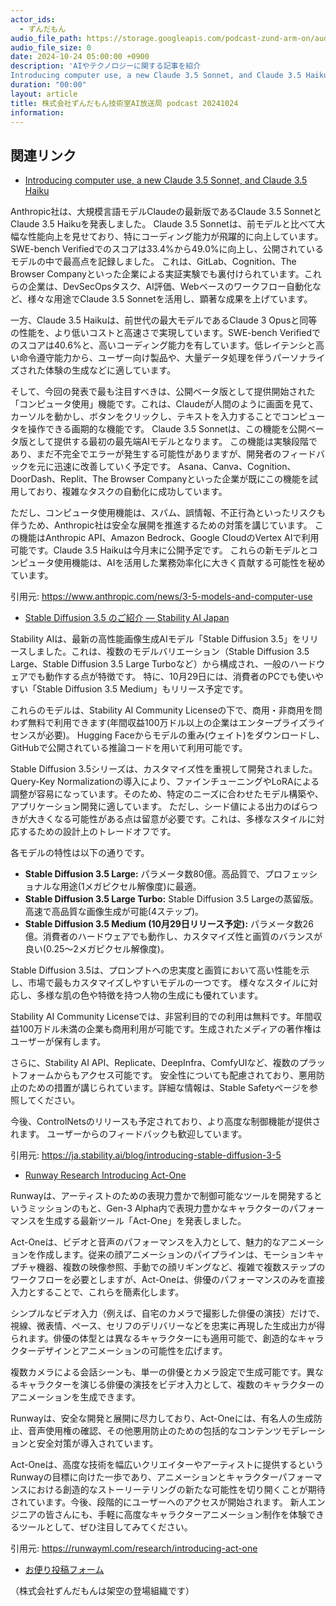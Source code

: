 ```yaml
---
actor_ids:
  - ずんだもん
audio_file_path: https://storage.googleapis.com/podcast-zund-arm-on/audio/株式会社ずんだもん技術室AI放送局_podcast_20241024.mp3
audio_file_size: 0
date: 2024-10-24 05:00:00 +0900
description: 'AIやテクノロジーに関する記事を紹介  
Introducing computer use, a new Claude 3.5 Sonnet, and Claude 3.5 Haiku、Stable Diffusion 3.5 のご紹介 — Stability AI Japan、Runway Research  Introducing Act-One'
duration: "00:00"
layout: article
title: 株式会社ずんだもん技術室AI放送局 podcast 20241024
information: 
---
```


## 関連リンク


- [Introducing computer use, a new Claude 3.5 Sonnet, and Claude 3.5 Haiku](https://www.anthropic.com/news/3-5-models-and-computer-use)  



Anthropic社は、大規模言語モデルClaudeの最新版であるClaude 3.5 SonnetとClaude 3.5 Haikuを発表しました。  Claude 3.5 Sonnetは、前モデルと比べて大幅な性能向上を見せており、特にコーディング能力が飛躍的に向上しています。SWE-bench Verifiedでのスコアは33.4%から49.0%に向上し、公開されているモデルの中で最高点を記録しました。  これは、GitLab、Cognition、The Browser Companyといった企業による実証実験でも裏付けられています。これらの企業は、DevSecOpsタスク、AI評価、Webベースのワークフロー自動化など、様々な用途でClaude 3.5 Sonnetを活用し、顕著な成果を上げています。

一方、Claude 3.5 Haikuは、前世代の最大モデルであるClaude 3 Opusと同等の性能を、より低いコストと高速さで実現しています。SWE-bench Verifiedでのスコアは40.6%と、高いコーディング能力を有しています。低レイテンシと高い命令遵守能力から、ユーザー向け製品や、大量データ処理を伴うパーソナライズされた体験の生成などに適しています。

そして、今回の発表で最も注目すべきは、公開ベータ版として提供開始された「コンピュータ使用」機能です。これは、Claudeが人間のように画面を見て、カーソルを動かし、ボタンをクリックし、テキストを入力することでコンピュータを操作できる画期的な機能です。  Claude 3.5 Sonnetは、この機能を公開ベータ版として提供する最初の最先端AIモデルとなります。  この機能は実験段階であり、まだ不完全でエラーが発生する可能性がありますが、開発者のフィードバックを元に迅速に改善していく予定です。  Asana、Canva、Cognition、DoorDash、Replit、The Browser Companyといった企業が既にこの機能を試用しており、複雑なタスクの自動化に成功しています。

ただし、コンピュータ使用機能は、スパム、誤情報、不正行為といったリスクも伴うため、Anthropic社は安全な展開を推進するための対策を講じています。  この機能はAnthropic API、Amazon Bedrock、Google CloudのVertex AIで利用可能です。Claude 3.5 Haikuは今月末に公開予定です。  これらの新モデルとコンピュータ使用機能は、AIを活用した業務効率化に大きく貢献する可能性を秘めています。


引用元: https://www.anthropic.com/news/3-5-models-and-computer-use


- [Stable Diffusion 3.5 のご紹介 — Stability AI Japan](https://ja.stability.ai/blog/introducing-stable-diffusion-3-5)  



Stability AIは、最新の高性能画像生成AIモデル「Stable Diffusion 3.5」をリリースしました。これは、複数のモデルバリエーション（Stable Diffusion 3.5 Large、Stable Diffusion 3.5 Large Turboなど）から構成され、一般のハードウェアでも動作する点が特徴です。  特に、10月29日には、消費者のPCでも使いやすい「Stable Diffusion 3.5 Medium」もリリース予定です。

これらのモデルは、Stability AI Community Licenseの下で、商用・非商用を問わず無料で利用できます(年間収益100万ドル以上の企業はエンタープライズライセンスが必要)。  Hugging Faceからモデルの重み(ウェイト)をダウンロードし、GitHubで公開されている推論コードを用いて利用可能です。

Stable Diffusion 3.5シリーズは、カスタマイズ性を重視して開発されました。Query-Key Normalizationの導入により、ファインチューニングやLoRAによる調整が容易になっています。そのため、特定のニーズに合わせたモデル構築や、アプリケーション開発に適しています。  ただし、シード値による出力のばらつきが大きくなる可能性がある点は留意が必要です。これは、多様なスタイルに対応するための設計上のトレードオフです。

各モデルの特性は以下の通りです。

* **Stable Diffusion 3.5 Large:** パラメータ数80億。高品質で、プロフェッショナルな用途(1メガピクセル解像度)に最適。
* **Stable Diffusion 3.5 Large Turbo:** Stable Diffusion 3.5 Largeの蒸留版。高速で高品質な画像生成が可能(4ステップ)。
* **Stable Diffusion 3.5 Medium (10月29日リリース予定):** パラメータ数26億。消費者のハードウェアでも動作し、カスタマイズ性と画質のバランスが良い(0.25～2メガピクセル解像度)。

Stable Diffusion 3.5は、プロンプトへの忠実度と画質において高い性能を示し、市場で最もカスタマイズしやすいモデルの一つです。  様々なスタイルに対応し、多様な肌の色や特徴を持つ人物の生成にも優れています。

Stability AI Community Licenseでは、非営利目的での利用は無料です。年間収益100万ドル未満の企業も商用利用が可能です。生成されたメディアの著作権はユーザーが保有します。

さらに、Stability AI API、Replicate、DeepInfra、ComfyUIなど、複数のプラットフォームからもアクセス可能です。  安全性についても配慮されており、悪用防止のための措置が講じられています。詳細な情報は、Stable Safetyページを参照してください。

今後、ControlNetsのリリースも予定されており、より高度な制御機能が提供されます。  ユーザーからのフィードバックも歓迎しています。


引用元: https://ja.stability.ai/blog/introducing-stable-diffusion-3-5


- [Runway Research  Introducing Act-One](https://runwayml.com/research/introducing-act-one)  



Runwayは、アーティストのための表現力豊かで制御可能なツールを開発するというミッションのもと、Gen-3 Alpha内で表現力豊かなキャラクターのパフォーマンスを生成する最新ツール「Act-One」を発表しました。

Act-Oneは、ビデオと音声のパフォーマンスを入力として、魅力的なアニメーションを作成します。従来の顔アニメーションのパイプラインは、モーションキャプチャ機器、複数の映像参照、手動での顔リギングなど、複雑で複数ステップのワークフローを必要としますが、Act-Oneは、俳優のパフォーマンスのみを直接入力とすることで、これらを簡素化します。

シンプルなビデオ入力（例えば、自宅のカメラで撮影した俳優の演技）だけで、視線、微表情、ペース、セリフのデリバリーなどを忠実に再現した生成出力が得られます。俳優の体型とは異なるキャラクターにも適用可能で、創造的なキャラクターデザインとアニメーションの可能性を広げます。

複数カメラによる会話シーンも、単一の俳優とカメラ設定で生成可能です。異なるキャラクターを演じる俳優の演技をビデオ入力として、複数のキャラクターのアニメーションを生成できます。

Runwayは、安全な開発と展開に尽力しており、Act-Oneには、有名人の生成防止、音声使用権の確認、その他悪用防止のための包括的なコンテンツモデレーションと安全対策が導入されています。

Act-Oneは、高度な技術を幅広いクリエイターやアーティストに提供するというRunwayの目標に向けた一歩であり、アニメーションとキャラクターパフォーマンスにおける創造的なストーリーテリングの新たな可能性を切り開くことが期待されています。今後、段階的にユーザーへのアクセスが開始されます。  新人エンジニアの皆さんにも、手軽に高度なキャラクターアニメーション制作を体験できるツールとして、ぜひ注目してみてください。


引用元: https://runwayml.com/research/introducing-act-one



- [お便り投稿フォーム](https://forms.gle/ffg4JTfqdiqK62qf9)

（株式会社ずんだもんは架空の登場組織です）
